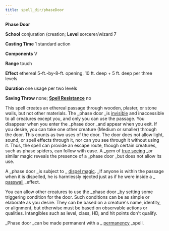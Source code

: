 ```yaml
---
title: spell_dir/phaseDoor
---
```

 **Phase Door**

**School** conjuration (creation; **Level** sorcerer/wizard 7

**Casting Time** 1 standard action

**Components** V

**Range** touch

**Effect** ethereal 5-ft.-by-8-ft. opening, 10 ft. deep + 5 ft. deep per three levels

**Duration** one usage per two levels

**Saving Throw** none; **[Spell Resistance](../glossary#_spell-resistance)** no

This spell creates an ethereal passage through wooden, plaster, or stone walls, but not other materials. The _phase door _is [invisible](../glossary#_invisible) and inaccessible to all creatures except you, and only you can use the passage. You disappear when you enter the _phase door _and appear when you exit. If you desire, you can take one other creature (Medium or smaller) through the door. This counts as two uses of the door. The door does not allow light, sound, or spell effects through it, nor can you see through it without using it. Thus, the spell can provide an escape route, though certain creatures, such as phase spiders, can follow with ease. A _gem of [true seeing](trueSeeing#_true-seeing) _or similar magic reveals the presence of a _phase door _but does not allow its use.

A _phase door _is subject to _ [dispel magic](dispelMagic#_dispel-magic). _If anyone is within the passage when it is dispelled, he is harmlessly ejected just as if he were inside a _ [passwall](passwall#_passwall) _effect.

You can allow other creatures to use the _phase door _by setting some triggering condition for the door. Such conditions can be as simple or elaborate as you desire. They can be based on a creature's name, identity, or alignment, but otherwise must be based on observable actions or qualities. Intangibles such as level, class, HD, and hit points don't qualify.

_Phase door _can be made permanent with a _ [permanency](permanency#_permanency) _spell.

